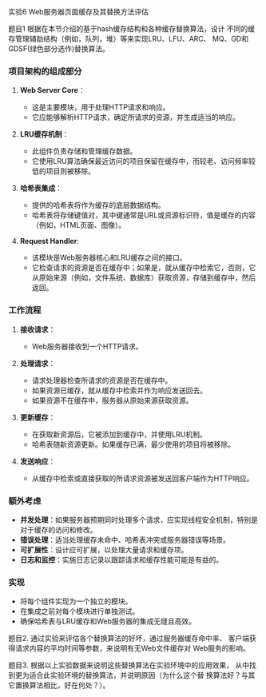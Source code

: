 实验6 Web服务器⻚⾯缓存及其替换⽅法评估 

题⽬1 根据在本节介绍的基于hash缓存结构和各种缓存替换算法，设计 不同的缓存管理辅助结构（例如，队列，堆）等来实现LRU、LFU、ARC、 MQ、GD和GDSF(绿⾊部分选作)替换算法。 

### 项目架构的组成部分

1. **Web Server Core**：
    - 这是主要模块，用于处理HTTP请求和响应。
    - 它应能够解析HTTP请求，确定所请求的资源，并生成适当的响应。

2. **LRU缓存机制**：
    - 此组件负责存储和管理缓存数据。
    - 它使用LRU算法确保最近访问的项目保留在缓存中，而较老、访问频率较低的项目则被移除。

3. **哈希表集成**：
    - 提供的哈希表将作为缓存的底层数据结构。
    - 哈希表将存储键值对，其中键通常是URL或资源标识符，值是缓存的内容（例如，HTML页面、图像）。

4. **Request Handler**:
    - 该模块是Web服务器核心和LRU缓存之间的接口。
    - 它检查请求的资源是否在缓存中；如果是，就从缓存中检索它，否则，它从原始来源（例如，文件系统、数据库）获取资源，存储到缓存中，然后返回。

### 工作流程

1. **接收请求**：
    - Web服务器接收到一个HTTP请求。

2. **处理请求**：
    - 请求处理器检查所请求的资源是否在缓存中。
    - 如果资源已缓存，就从缓存中检索并作为响应发送回去。
    - 如果资源不在缓存中，服务器从原始来源获取资源。

3. **更新缓存**：
    - 在获取新资源后，它被添加到缓存中，并使用LRU机制。
    - 哈希表随新资源更新。如果缓存已满，最少使用的项目将被移除。

4. **发送响应**：
    - 从缓存中检索或直接获取的所请求资源被发送回客户端作为HTTP响应。

### 额外考虑

- **并发处理**：如果服务器预期同时处理多个请求，应实现线程安全机制，特别是对于缓存的访问和修改。
- **错误处理**：适当处理缓存未命中、哈希表冲突或服务器错误等场景。
- **可扩展性**：设计应可扩展，以处理大量请求和缓存项。
- **日志和监控**：实施日志记录以跟踪请求和缓存性能可能是有益的。

### 实现

- 将每个组件实现为一个独立的模块。
- 在集成之前对每个模块进行单独测试。
- 确保哈希表与LRU缓存和Web服务器的集成无缝且高效。



题⽬2. 通过实验来评估各个替换算法的好坏，通过服务器缓存命中率、 客户端获得请求内容的平均时间等参数，来说明有⽆Web⽂件缓存对 Web服务的影响。 







题⽬3. 根据以上实验数据来说明这些替换算法在实验环境中的应⽤效果， 从中找到更为适合此实验环境的替换算法，并说明原因（为什么这个替 换算法好？与其它置换算法相⽐，好在何处？）。